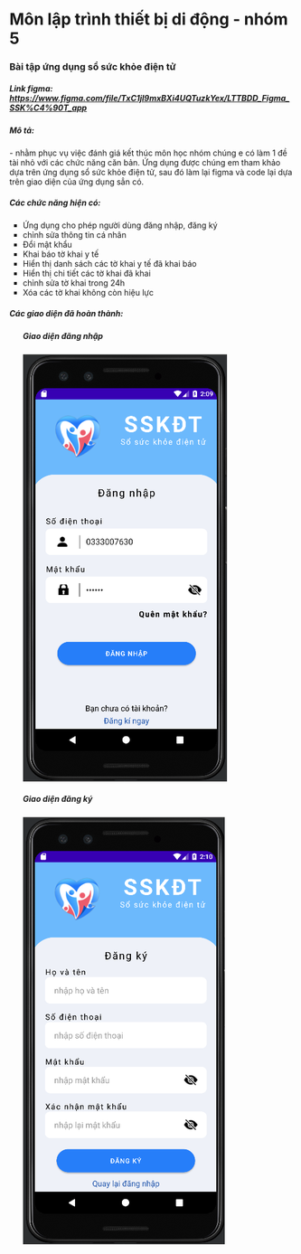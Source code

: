 # Môn lập trình thiết bị di động - nhóm 5
<h3>Bài tập ứng dụng sổ sức khỏe điện tử</h3>
<h5><b>Link figma:</b>  <a href="https://www.figma.com/file/TxC1jl9mxBXi4UQTuzkYex/LTTBDD_Figma_SSK%C4%90T_app" target="_blank">https://www.figma.com/file/TxC1jl9mxBXi4UQTuzkYex/LTTBDD_Figma_SSK%C4%90T_app</a> </h5>
<h5><b>Mô tả:</b></h5>
<p>
- nhằm phục vụ việc đánh giá kết thúc môn học nhóm chúng e có làm 1 đề tài nhỏ với các chức năng căn bản. Ứng dụng được chúng em tham khảo dựa trên ứng dụng sổ sức khỏe điện tử, sau đó làm lại figma và code lại dựa trên giao diện của ứng dụng sẳn có. 
</p>
<h5><b>Các chức năng hiện có:</b></h5>
<ul type="square">
  <li> Ứng dụng cho phép người dùng đăng nhập, đăng ký</li>
  <li> chỉnh sửa thông tin cá nhân</li>
  <li> Đổi mật khẩu</li>
  <li> Khai báo tờ khai y tế</li>
  <li> Hiển thị danh sách các tờ khai y tế đã khai báo</li>
  <li> Hiển thị chi tiết các tờ khai đã khai</li>
  <li> chỉnh sửa tờ khai trong 24h</li>
  <li> Xóa các tờ khai không còn hiệu lực</li>
  </ul>
 <h5><b>Các giao diện đã hoàn thành:</b></h5>
 <ul type="none">
  <li>
      <h5>Giao diện đăng nhập</h5>
      <img src="./image/login_screen.png" alt="Picture" />
  </li>
  <li>
      <h5>Giao diện đăng ký</h5>
      <img src="./image/register_screen.png" alt="Picture" />
  </li>
 </ul>
